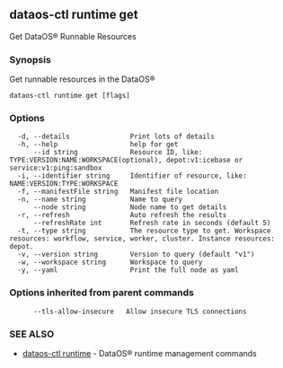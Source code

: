 ## dataos-ctl runtime get

Get DataOS® Runnable Resources

### Synopsis

Get runnable resources in the DataOS®

```
dataos-ctl runtime get [flags]
```

### Options

```
  -d, --details               Print lots of details
  -h, --help                  help for get
      --id string             Resource ID, like: TYPE:VERSION:NAME:WORKSPACE(optional), depot:v1:icebase or service:v1:ping:sandbox
  -i, --identifier string     Identifier of resource, like: NAME:VERSION:TYPE:WORKSPACE
  -f, --manifestFile string   Manifest file location
  -n, --name string           Name to query
      --node string           Node name to get details
  -r, --refresh               Auto refresh the results
      --refreshRate int       Refresh rate in seconds (default 5)
  -t, --type string           The resource type to get. Workspace resources: workflow, service, worker, cluster. Instance resources: depot.
  -v, --version string        Version to query (default "v1")
  -w, --workspace string      Workspace to query
  -y, --yaml                  Print the full node as yaml
```

### Options inherited from parent commands

```
      --tls-allow-insecure   Allow insecure TLS connections
```

### SEE ALSO

* [dataos-ctl runtime](dataos-ctl_runtime.md)	 - DataOS® runtime management commands

